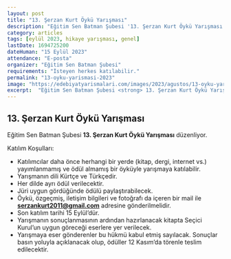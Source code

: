 ```yaml
---
layout: post
title: "13. Şerzan Kurt Öykü Yarışması"
description: "Eğitim Sen Batman Şubesi '13. Şerzan Kurt Öykü Yarışması' düzenliyor."
category: articles
tags: [eylül 2023, hikaye yarışması, genel]
lastDate: 1694725200
dateHuman: "15 Eylül 2023"
attendance: "E-posta"
organizer: "Eğitim Sen Batman Şubesi"
requirements: "İsteyen herkes katılabilir."
permalink: "13-oyku-yarismasi-2023"
image: "https://edebiyatyarismalari.com/images/2023/agustos/13-oyku-yarismasi-2023.jpg"
excerpt:  "Eğitim Sen Batman Şubesi <strong> 13. Şerzan Kurt Öykü Yarışması </strong> düzenliyor."
---
```


## 13. Şerzan Kurt Öykü Yarışması
Eğitim Sen Batman Şubesi **13. Şerzan Kurt Öykü Yarışması** düzenliyor.  

Katılım Koşulları:
- Katılımcılar daha önce herhangi bir yerde (kitap, dergi, internet vs.) yayımlanmamış ve ödül almamış bir öyküyle yarışmaya katılabilir. 
- Yarışmanın dili Kürtçe ve Türkçedir. 
- Her dilde ayrı ödül verilecektir. 
- Jüri uygun gördüğünde ödülü paylaştırabilecek. 
- Öykü, özgeçmiş, iletişim bilgileri ve fotoğrafı da içeren bir mail ile **serzankurt2011@gmail.com** adresine gönderilmelidir. 
- Son katılım tarihi 15 Eylül’dür. 
- Yarışmanın sonuçlanmasının ardından hazırlanacak kitapta Seçici Kurul’un uygun göreceği eserlere yer verilecek.
- Yarışmaya eser gönderenler bu hükmü kabul etmiş sayılacak. Sonuçlar basın yoluyla açıklanacak olup, ödüller 12 Kasım’da törenle teslim edilecektir.